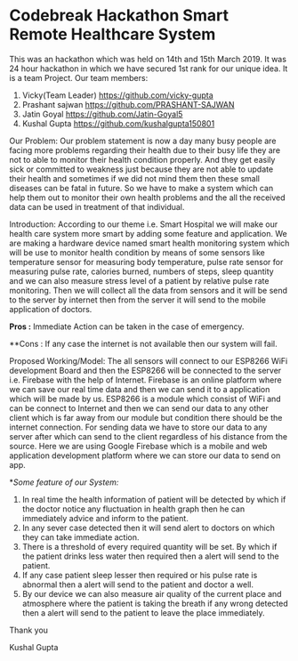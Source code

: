 # Codebreak Hackathon Smart Remote Healthcare System

This was an hackathon which was held on 14th and 15th March 2019. It was 24 hour hackathon in which we have secured 1st rank for our unique idea. It is a team Project. Our team members:

1. Vicky(Team Leader)		https://github.com/vicky-gupta
2. Prashant sajwan		https://github.com/PRASHANT-SAJWAN
3. Jatin Goyal			https://github.com/Jatin-Goyal5
4. Kushal Gupta			https://github.com/kushalgupta150801

Our Problem: Our problem statement is now a day many busy people are facing more problems regarding their health due to their busy life they are not to able to monitor their health condition properly. And they get easily sick or committed to weakness just because they are not able to update their health and sometimes if we did not mind them then these small diseases can be fatal in future. So we have to make a system which can help them out to monitor their own health problems and the all the received data can be used in treatment of that individual.

Introduction: According to our theme i.e. Smart Hospital we will make our health care system more smart by adding some feature and application. We are making a hardware device named smart health monitoring system which will be use to monitor health condition by means of some sensors like temperature sensor for measuring body temperature, pulse rate sensor for measuring pulse rate, calories burned, numbers of steps, sleep quantity and we can also measure stress level of a patient by relative pulse rate monitoring. Then we will collect all the data from sensors and it will be send to the server by internet then from the server it will send to the mobile application of doctors.

**Pros :**
Immediate Action can be taken in the case of emergency.
	
**Cons :
If any case the internet is not available then our system will fail.

Proposed Working/Model: The all sensors will connect to our ESP8266 WiFi development Board and then the ESP8266 will be connected to the server i.e. Firebase with the help of Internet. Firebase is an online platform where we can save our real time data and then we can send it to a application which will be made by us. ESP8266 is a module which consist of WiFi and can be connect to Internet and then we can send our data to any other client which is far away from our module but condition there should be the internet connection. For sending data we have to store our data to any server after which can send to the client regardless of his distance from the source. Here we are using Google Firebase which is a mobile and web application development platform where we can store our data to send on app.

**Some feature of our System:*

1. In real time the health information of patient will be detected by which if the doctor notice any fluctuation in health graph then he can immediately advice and inform to the patient.
2. In any sever case detected then it will send alert to doctors on which they can take immediate action.
3. There is a threshold of every required quantity will be set. By which if the patient drinks less water then required then a alert will send to the patient.
4. If any case patient sleep lesser then required or his pulse rate is abnormal then a alert will send to the patient and doctor a well.
5. By our device we can also measure air quality of the current place and atmosphere where the patient is taking the breath if any wrong detected then a alert will send to the patient to leave the place immediately.

Thank you

Kushal Gupta
